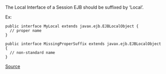 The Local Interface of a Session EJB should be suffixed by ‘Local’.

Ex:

```
public interface MyLocal extends javax.ejb.EJBLocalObject {
  // proper name
}

public interface MissingProperSuffix extends javax.ejb.EJBLocalObject {
  // non-standard name           
}
```

[Source](https://pmd.github.io/pmd-5.3.3/pmd-java/rules/java/j2ee.html#LocalInterfaceSessionNamingConvention)

